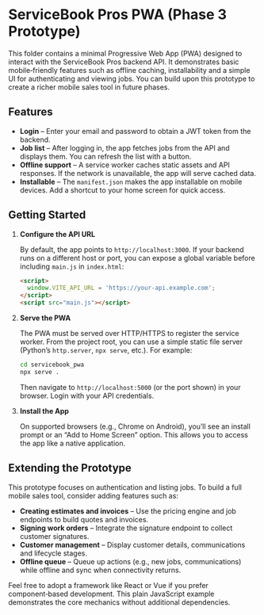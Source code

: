 # ServiceBook Pros PWA (Phase 3 Prototype)

This folder contains a minimal Progressive Web App (PWA) designed to interact with the ServiceBook Pros backend API.  It demonstrates basic mobile‑friendly features such as offline caching, installability and a simple UI for authenticating and viewing jobs.  You can build upon this prototype to create a richer mobile sales tool in future phases.

## Features

* **Login** – Enter your email and password to obtain a JWT token from the backend.
* **Job list** – After logging in, the app fetches jobs from the API and displays them.  You can refresh the list with a button.
* **Offline support** – A service worker caches static assets and API responses.  If the network is unavailable, the app will serve cached data.
* **Installable** – The `manifest.json` makes the app installable on mobile devices.  Add a shortcut to your home screen for quick access.

## Getting Started

1. **Configure the API URL**

   By default, the app points to `http://localhost:3000`.  If your backend runs on a different host or port, you can expose a global variable before including `main.js` in `index.html`:

   ```html
   <script>
     window.VITE_API_URL = 'https://your-api.example.com';
   </script>
   <script src="main.js"></script>
   ```

2. **Serve the PWA**

   The PWA must be served over HTTP/HTTPS to register the service worker.  From the project root, you can use a simple static file server (Python’s `http.server`, `npx serve`, etc.).  For example:

   ```bash
   cd servicebook_pwa
   npx serve .
   ```

   Then navigate to `http://localhost:5000` (or the port shown) in your browser.  Login with your API credentials.

3. **Install the App**

   On supported browsers (e.g., Chrome on Android), you’ll see an install prompt or an “Add to Home Screen” option.  This allows you to access the app like a native application.

## Extending the Prototype

This prototype focuses on authentication and listing jobs.  To build a full mobile sales tool, consider adding features such as:

* **Creating estimates and invoices** – Use the pricing engine and job endpoints to build quotes and invoices.
* **Signing work orders** – Integrate the signature endpoint to collect customer signatures.
* **Customer management** – Display customer details, communications and lifecycle stages.
* **Offline queue** – Queue up actions (e.g., new jobs, communications) while offline and sync when connectivity returns.

Feel free to adopt a framework like React or Vue if you prefer component‑based development.  This plain JavaScript example demonstrates the core mechanics without additional dependencies.